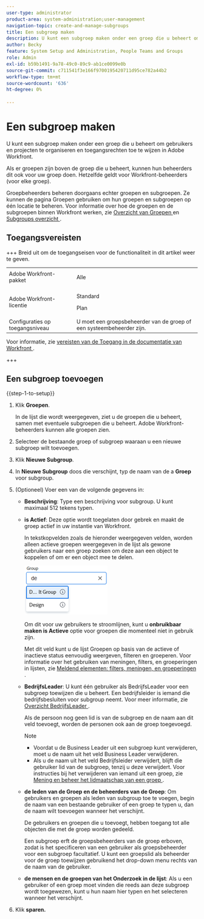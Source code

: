 ```yaml
---
user-type: administrator
product-area: system-administration;user-management
navigation-topic: create-and-manage-subgroups
title: Een subgroep maken
description: U kunt een subgroep maken onder een groep die u beheert om gebruikers en projecten te organiseren en toegangsrechten toe te wijzen in Adobe Workfront. Groepbeheerders beheren doorgaans groepen en subgroepen. Ze kunnen de pagina Groepen gebruiken om hun groepen en subgroepen op één locatie te beheren.
author: Becky
feature: System Setup and Administration, People Teams and Groups
role: Admin
exl-id: b59b1491-9a78-49c0-89c9-ab1ce0099e0b
source-git-commit: c711541f3e166f9700195420711d95ce782a44b2
workflow-type: tm+mt
source-wordcount: '636'
ht-degree: 0%

---
```


# Een subgroep maken

U kunt een subgroep maken onder een groep die u beheert om gebruikers en projecten te organiseren en toegangsrechten toe te wijzen in Adobe Workfront.

Als er groepen zijn boven de groep die u beheert, kunnen hun beheerders dit ook voor uw groep doen. Hetzelfde geldt voor Workfront-beheerders (voor elke groep).

Groepbeheerders beheren doorgaans echter groepen en subgroepen. Ze kunnen de pagina Groepen gebruiken om hun groepen en subgroepen op één locatie te beheren. Voor informatie over hoe de groepen en de subgroepen binnen Workfront werken, zie [ Overzicht van Groepen ](../../../administration-and-setup/manage-groups/groups-overview/groups.md) en [ Subgroups overzicht ](../../../administration-and-setup/manage-groups/groups-overview/subgroups.md).

## Toegangsvereisten

+++ Breid uit om de toegangseisen voor de functionaliteit in dit artikel weer te geven.

<table style="table-layout:auto"> 
 <col> 
 <col> 
 <tbody> 
  <tr> 
   <td>Adobe Workfront-pakket</td> 
   <td><p>Alle</p></td> 
  </tr> 
  <tr> 
   <td>Adobe Workfront-licentie</td> 
   <td><p>Standard</p>
       <p>Plan</p></td>
  </tr>
  <tr> 
   <td>Configuraties op toegangsniveau</td> 
   <td>U moet een groepsbeheerder van de groep of een systeembeheerder zijn.</td>
  </tr>
 </tbody> 
</table>

Voor informatie, zie [ vereisten van de Toegang in de documentatie van Workfront ](/help/quicksilver/administration-and-setup/add-users/access-levels-and-object-permissions/access-level-requirements-in-documentation.md).

+++

## Een subgroep toevoegen

{{step-1-to-setup}}

1. Klik **Groepen**.

   In de lijst die wordt weergegeven, ziet u de groepen die u beheert, samen met eventuele subgroepen die u beheert. Adobe Workfront-beheerders kunnen alle groepen zien.

1. Selecteer de bestaande groep of subgroep waaraan u een nieuwe subgroep wilt toevoegen.
1. Klik **Nieuwe Subgroup**.
1. In **Nieuwe Subgroup** doos die verschijnt, typ de naam van de a **Groep** voor subgroup.
1. (Optioneel) Voer een van de volgende gegevens in:

   * **Beschrijving**: Type een beschrijving voor subgroup. U kunt maximaal 512 tekens typen.
   * **is Actief**: Deze optie wordt toegelaten door gebrek en maakt de groep actief in uw instantie van Workfront.

     In tekstkopvelden zoals de hieronder weergegeven velden, worden alleen actieve groepen weergegeven in de lijst als gewone gebruikers naar een groep zoeken om deze aan een object te koppelen of om er een object mee te delen.

     ![ gebied Typeahead voor een groep ](assets/typeahead-for-group.png)

     Om dit voor uw gebruikers te stroomlijnen, kunt u **onbruikbaar maken is Actieve** optie voor groepen die momenteel niet in gebruik zijn.

     Met dit veld kunt u de lijst Groepen op basis van de actieve of inactieve status eenvoudig weergeven, filteren en groeperen. Voor informatie over het gebruiken van meningen, filters, en groeperingen in lijsten, zie [ Meldend elementen: filters, meningen, en groeperingen ](/help/quicksilver/reports-and-dashboards/reports/reporting-elements/reporting-elements-filters-views-groupings.md).

   * **BedrijfsLeader**: U kunt één gebruiker als BedrijfsLeader voor een subgroep toewijzen die u beheert. Een bedrijfsleider is iemand die bedrijfsbesluiten voor subgroup neemt. Voor meer informatie, zie [ Overzicht BedrijfsLeader ](/help/quicksilver/administration-and-setup/manage-groups/group-roles/business-leader-overview.md).

     Als de persoon nog geen lid is van de subgroep en de naam aan dit veld toevoegt, worden de personen ook aan de groep toegevoegd.

     >[!NOTE]
     >
     >* Voordat u de Business Leader uit een subgroep kunt verwijderen, moet u de naam uit het veld Business Leader verwijderen.
     >* Als u de naam uit het veld Bedrijfsleider verwijdert, blijft die gebruiker lid van de subgroep, tenzij u deze verwijdert. Voor instructies bij het verwijderen van iemand uit een groep, zie [ Mening en beheer het lidmaatschap van een groep ](/help/quicksilver/administration-and-setup/manage-groups/create-and-manage-groups/view-and-manage-a-groups-memberships.md).

   * **de leden van de Groep en de beheerders van de Groep**: Om gebruikers en groepen als leden van subgroup toe te voegen, begin de naam van een bestaande gebruiker of een groep te typen u, dan de naam wilt toevoegen wanneer het verschijnt.

     De gebruikers en groepen die u toevoegt, hebben toegang tot alle objecten die met de groep worden gedeeld.

     Een subgroep erft de groepsbeheerders van de groep erboven, zodat is het specificeren van een gebruiker als groepsbeheerder voor een subgroep facultatief. U kunt een groepslid als beheerder voor de groep toewijzen gebruikend het drop-down menu rechts van de naam van de gebruiker.

   * **de mensen en de groepen van het Onderzoek in de lijst**: Als u een gebruiker of een groep moet vinden die reeds aan deze subgroep wordt toegewezen, kunt u hun naam hier typen en het selecteren wanneer het verschijnt.

1. Klik **sparen.**
